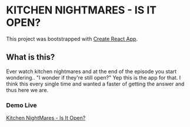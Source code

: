 # KITCHEN NIGHTMARES - IS IT OPEN? 

This project was bootstrapped with [Create React App](https://github.com/facebook/create-react-app).

## What is this?

Ever watch kitchen nightmares and at the end of the episode you start wondering.. "I wonder if they're still open?" 
Yep this is the app for that. I think this every single time and wanted a faster of getting the answer and thus here we are. 

### Demo Live
[Kitchen NightMares - Is It Open?](https://isitopen.online/) 
